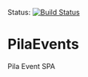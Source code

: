 Status:
[![Build Status](https://travis-ci.org/muehan/pila-events.svg?branch=master)](https://travis-ci.org/muehan/pila-events)

# PilaEvents

Pila Event SPA